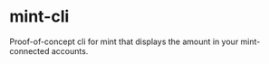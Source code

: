 # mint-cli

Proof-of-concept cli for mint that displays the amount in your mint-connected accounts.
